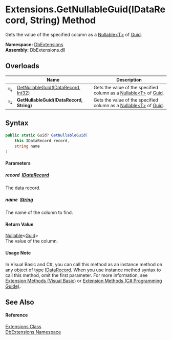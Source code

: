 Extensions.GetNullableGuid(IDataRecord, String) Method
======================================================
Gets the value of the specified column as a [Nullable&lt;T>][1] of [Guid][2].
  
**Namespace:** [DbExtensions][3]  
**Assembly:** DbExtensions.dll

Overloads
---------

|                            | Name                                     | Description                                                                   |
| -------------------------- | ---------------------------------------- | ----------------------------------------------------------------------------- |
| ![Public Extension Method] | [GetNullableGuid(IDataRecord, Int32)][4] | Gets the value of the specified column as a [Nullable&lt;T>][1] of [Guid][2]. |
| ![Public Extension Method] | **GetNullableGuid(IDataRecord, String)** | Gets the value of the specified column as a [Nullable&lt;T>][1] of [Guid][2]. |


Syntax
------

```csharp
public static Guid? GetNullableGuid(
	this IDataRecord record,
	string name
)
```

#### Parameters

##### *record*  [IDataRecord][5]
The data record.

##### *name*  [String][6]
The name of the column to find.

#### Return Value
[Nullable][1]&lt;[Guid][2]>  
The value of the column.
#### Usage Note
In Visual Basic and C#, you can call this method as an instance method on any object of type [IDataRecord][5]. When you use instance method syntax to call this method, omit the first parameter. For more information, see [Extension Methods (Visual Basic)][7] or [Extension Methods (C# Programming Guide)][8].

See Also
--------

#### Reference
[Extensions Class][9]  
[DbExtensions Namespace][3]  

[1]: https://learn.microsoft.com/dotnet/api/system.nullable-1
[2]: https://learn.microsoft.com/dotnet/api/system.guid
[3]: ../README.md
[4]: GetNullableGuid.md
[5]: https://learn.microsoft.com/dotnet/api/system.data.idatarecord
[6]: https://learn.microsoft.com/dotnet/api/system.string
[7]: https://docs.microsoft.com/dotnet/visual-basic/programming-guide/language-features/procedures/extension-methods
[8]: https://docs.microsoft.com/dotnet/csharp/programming-guide/classes-and-structs/extension-methods
[9]: README.md
[Public Extension Method]: ../../icons/pubextension.svg "Public Extension Method"